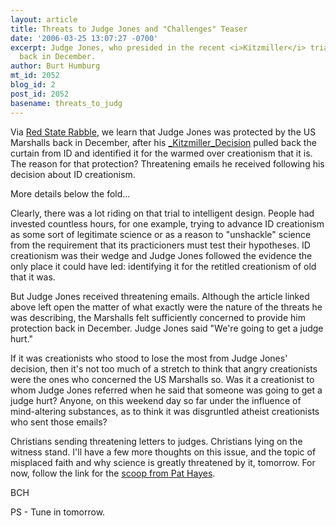 ```yaml
---
layout: article
title: Threats to Judge Jones and "Challenges" Teaser
date: '2006-03-25 13:07:27 -0700'
excerpt: Judge Jones, who presided in the recent <i>Kitzmiller</i> trial, was threatened
  back in December.
author: Burt Humburg
mt_id: 2052
blog_id: 2
post_id: 2052
basename: threats_to_judg
---
```

Via [Red State Rabble](http://redstaterabble.blogspot.com/2006/03/threats-of-violence-against-dover.html), we learn that Judge Jones was protected by the US Marshalls back in December, after his [_Kitzmiller_Decision](http://www.talkorigins.org/faqs/dover/kitzmiller_v_dover_decision.html) pulled back the curtain from ID and identified it for the warmed over creationism that it is. The reason for that protection? Threatening emails he received following his decision about ID creationism.

More details below the fold...

Clearly, there was a lot riding on that trial to intelligent design. People had invested countless hours, for one example, trying to advance ID creationism as some sort of legitimate science or as a reason to "unshackle" science from the requirement that its practicioners must test their hypotheses. ID creationism was their wedge and Judge Jones followed the evidence the only place it could have led: identifying it for the retitled creationism of old that it was.

But Judge Jones received threatening emails. Although the article linked above left open the matter of what exactly were the nature of the threats he was describing, the Marshalls felt sufficiently concerned to provide him protection back in December. Judge Jones said "We're going to get a judge hurt."

If it was creationists who stood to lose the most from Judge Jones' decision, then it's not too much of a stretch to think that angry creationists were the ones who concerned the US Marshalls so. Was it a creationist to whom Judge Jones referred when he said that someone was going to get a judge hurt? Anyone, on this weekend day so far under the influence of mind-altering substances, as to think it was disgruntled atheist creationists who sent those emails?

Christians sending threatening letters to judges. Christians lying on the witness stand. I'll have a few more thoughts on this issue, and the topic of misplaced faith and why science is greatly threatened by it, tomorrow. For now, follow the link for the [scoop from Pat Hayes](http://redstaterabble.blogspot.com/2006/03/threats-of-violence-against-dover.html).

BCH

PS - Tune in tomorrow.
